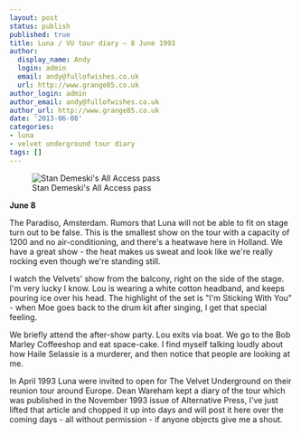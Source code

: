 ```yaml
---
layout: post
status: publish
published: true
title: Luna / VU tour diary – 8 June 1993
author:
  display_name: Andy
  login: admin
  email: andy@fullofwishes.co.uk
  url: http://www.grange85.co.uk
author_login: admin
author_email: andy@fullofwishes.co.uk
author_url: http://www.grange85.co.uk
date: '2013-06-08'
categories:
- luna
- velvet underground tour diary
tags: []
---
```

<div class="col-md-6 pull-right"><figure class="caption aligncenter"><img src="https://media.fullofwishes.co.uk/02-luna/pictures/41356_1476490645606_1633930988_1144507_201511_n.jpg" alt="Stan Demeski's All Access pass" /><figcaption class="caption-text">Stan Demeski's All Access pass</figcaption></figure></div>

<p><strong>June 8</strong></p>
<p>The Paradiso, Amsterdam. Rumors that Luna will not be able to fit on stage turn out to be false. This is the smallest show on the tour with a capacity of 1200 and no air-conditioning, and there's a heatwave here in Holland. We have a great show - the heat makes us sweat and look like we're really rocking even though we're standing still.</p>
<p>I watch the Velvets' show from the balcony, right on the side of the stage. I'm very lucky I know. Lou is wearing a white cotton headband, and keeps pouring ice over his head. The highlight of the set is "I'm Sticking With You" - when Moe goes back to the drum kit after singing, I get that special feeling. </p>
<p>We briefly attend the after-show party. Lou exits via boat. We go to the Bob Marley Coffeeshop and eat space-cake. I find myself talking loudly about how Haile Selassie is a murderer, and then notice that people are looking at me.</p>

<p class="text-muted">In April 1993 Luna were invited to open for The Velvet Underground on their reunion tour around Europe. Dean Wareham kept a diary of the tour which was published in the November 1993 issue of Alternative Press, I've just lifted that article and chopped it up into days and will post it here over the coming days - all without permission - if anyone objects give me a shout.</p>
